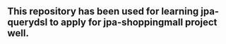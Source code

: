 ## This repository has been used for learning jpa-querydsl to apply for jpa-shoppingmall project well.
